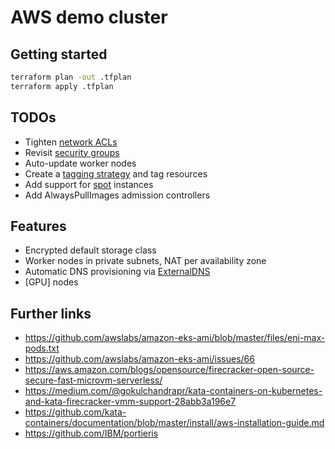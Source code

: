 # AWS demo cluster

## Getting started

```sh
terraform plan -out .tfplan
terraform apply .tfplan
```

## TODOs

- Tighten [network ACLs][1]
- Revisit [security groups][2]
- Auto-update worker nodes
- Create a [tagging strategy][3] and tag resources
- Add support for [spot][4] instances
- Add AlwaysPullImages admission controllers

## Features

- Encrypted default storage class
- Worker nodes in private subnets, NAT per availability zone
- Automatic DNS provisioning via [ExternalDNS](
  https://github.com/kubernetes-incubator/external-dns)
- [GPU] nodes

## Further links

- <https://github.com/awslabs/amazon-eks-ami/blob/master/files/eni-max-pods.txt>
- <https://github.com/awslabs/amazon-eks-ami/issues/66>
- <https://aws.amazon.com/blogs/opensource/firecracker-open-source-secure-fast-microvm-serverless/>
- <https://medium.com/@gokulchandrapr/kata-containers-on-kubernetes-and-kata-firecracker-vmm-support-28abb3a196e7>
- <https://github.com/kata-containers/documentation/blob/master/install/aws-installation-guide.md>
- <https://github.com/IBM/portieris>

[1]: https://docs.aws.amazon.com/en_pv/vpc/latest/userguide/vpc-network-acls.html
[2]: https://docs.aws.amazon.com/eks/latest/userguide/sec-group-reqs.html
[3]: https://aws.amazon.com/answers/account-management/aws-tagging-strategies/
[4]: https://www.terraform.io/docs/providers/aws/r/autoscaling_group.html#mixed_instances_policy-instances_distribution
